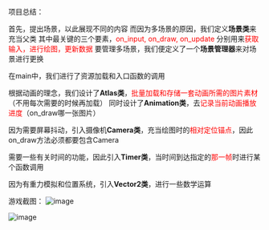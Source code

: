 
项目总结：

首先，提出场景，以此展现不同的内容
	而因为多场景的原因，我们定义**场景类**来充当父类
		其中最关键的三个要素，<font color="#ff0000">on_input, on_draw, on_update</font>
		分别用来<font color="#ff0000">获取输入，进行绘图，更新数据</font>
	要管理多场景，我们便定义了一个**场景管理器**来对场景进行更换

在main中，我们进行了资源加载和入口函数的调用

根据动画的理念，我们设计了**Atlas类**，<font color="#ff0000">批量加载和存储一套动画所需的图片素材</font>（不用每次需要的时候再加载）
同时设计了**Animation类**，去<font color="#ff0000">记录当前动画播放进度</font>（on_draw哪一张图片）

因为需要屏幕抖动，引入摄像机**Camera类**，充当绘图时的<font color="#ff0000">相对定位锚点</font>，因此on_draw方法必须都要包含Camera

需要一些有关时间的功能，因此引入**Timer类**，当时间到达指定的<font color="#ff0000">那一帧</font>时进行某个函数调用

因为有重力模拟和位置系统，引入**Vector2类**，进行一些数学运算

游戏截图：
![image](https://github.com/user-attachments/assets/bf574390-aafd-4901-948a-7d641e9c1799)

![image](https://github.com/user-attachments/assets/97f95c95-aa2b-452d-918f-6e7d41d08c6e)
